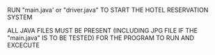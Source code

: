 RUN "main.java' or "driver.java" TO START THE HOTEL RESERVATION SYSTEM

ALL JAVA FILES MUST BE PRESENT (INCLUDING JPG FILE IF THE "main.java" IS TO BE TESTED) FOR THE PROGRAM TO RUN AND EXCECUTE
